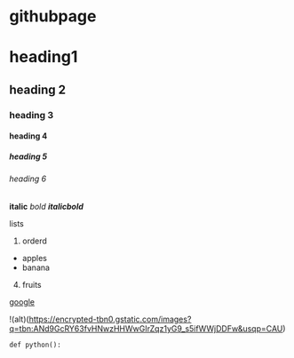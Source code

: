 # githubpage
# heading1

## heading 2

### heading 3

#### heading 4

##### heading 5
###### heading 6

**italic**
*bold*
***italicbold***

lists
1. orderd
- apples
- banana
4. fruits

[google](https://www.google.com)

!(alt)(https://encrypted-tbn0.gstatic.com/images?q=tbn:ANd9GcRY63fvHNwzHHWwGIrZqz1yG9_s5ifWWjDDFw&usqp=CAU)

`def python():`
